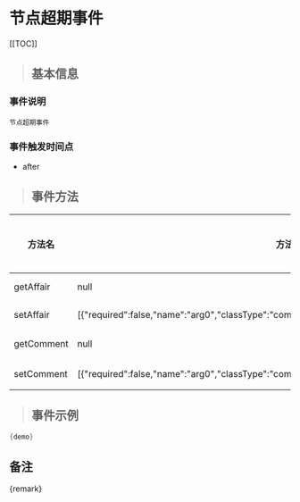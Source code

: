 # 节点超期事件

[[TOC]]

>## 基本信息

### 事件说明
```text
节点超期事件
```

### 事件触发时间点
- after

>## 事件方法

方法名 | 方法参数 | 方法返回值 | 版本 | 参数描述
 --- | --- | --- | --- | --- 
getAffair|null|com.seeyon.ctp.common.po.affair.CtpAffair|获取Affair
setAffair|[{"required":false,"name":"arg0","classType":"com.seeyon.ctp.common.po.affair.CtpAffair"}]|void|设置Affair
getComment|null|com.seeyon.ctp.common.content.comment.Comment|获取评论
setComment|[{"required":false,"name":"arg0","classType":"com.seeyon.ctp.common.content.comment.Comment"}]|void|设置评论


> ## 事件示例

```java
{demo}
```

## 备注
{remark}